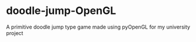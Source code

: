 # doodle-jump-OpenGL
A primitive doodle jump type game made using pyOpenGL for my university project
